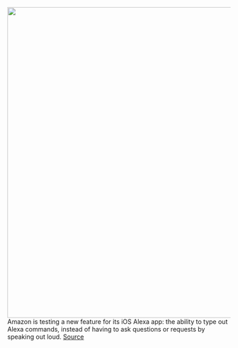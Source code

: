 <img src='https://cdn.vox-cdn.com/thumbor/Op1f9IMQHqzfTUMBOA3AmWa6340=/0x0:2040x1360/1200x800/filters:focal(857x517:1183x843)/cdn.vox-cdn.com/uploads/chorus_image/image/68449527/acastro_180510_1777_alexa_0003.0.jpg' width='700px' /><br/>
Amazon is testing a new feature for its iOS Alexa app: the ability to type out Alexa commands, instead of having to ask questions or requests by speaking out loud.
<a href='https://www.theverge.com/2020/12/3/22149147/amazon-text-with-alexa-ios-public-preview-voice-assistant'> Source <a/>